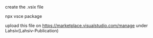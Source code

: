 create the .vsix file

npx vsce package

upload this file on https://marketplace.visualstudio.com/manage under Lahsiv(Lahsiv-Publication)
